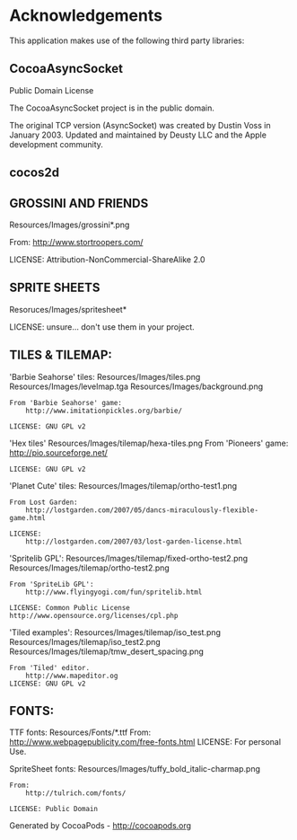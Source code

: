 # Acknowledgements
This application makes use of the following third party libraries:

## CocoaAsyncSocket

Public Domain License

The CocoaAsyncSocket project is in the public domain.

The original TCP version (AsyncSocket) was created by Dustin Voss in January 2003.
Updated and maintained by Deusty LLC and the Apple development community.


## cocos2d

GROSSINI AND FRIENDS
--------------------

Resources/Images/grossini*.png

From:
   http://www.stortroopers.com/

LICENSE: Attribution-NonCommercial-ShareAlike 2.0


SPRITE SHEETS
-------------

Resoruces/Images/spritesheet*

LICENSE: unsure... don't use them in your project.


TILES & TILEMAP:
----------------

'Barbie Seahorse' tiles:
    Resources/Images/tiles.png
    Resources/Images/levelmap.tga
    Resources/Images/background.png

    From 'Barbie Seahorse' game:
        http://www.imitationpickles.org/barbie/

    LICENSE: GNU GPL v2

'Hex tiles'
    Resources/Images/tilemap/hexa-tiles.png
    From 'Pioneers' game:
        http://pio.sourceforge.net/

    LICENSE: GNU GPL v2

'Planet Cute' tiles:
    Resources/Images/tilemap/ortho-test1.png

    From Lost Garden:
        http://lostgarden.com/2007/05/dancs-miraculously-flexible-game.html

    LICENSE:
        http://lostgarden.com/2007/03/lost-garden-license.html


'Spritelib GPL':
    Resources/Images/tilemap/fixed-ortho-test2.png
    Resources/Images/tilemap/ortho-test2.png

    From 'SpriteLib GPL':
        http://www.flyingyogi.com/fun/spritelib.html

    LICENSE: Common Public License
    http://www.opensource.org/licenses/cpl.php

'Tiled examples':
    Resources/Images/tilemap/iso_test.png
    Resources/Images/tilemap/iso_test2.png
    Resources/Images/tilemap/tmw_desert_spacing.png

    From 'Tiled' editor.
        http://www.mapeditor.og
    LICENSE: GNU GPL v2

FONTS:
------

TTF fonts:
    Resources/Fonts/*.ttf
    From:
        http://www.webpagepublicity.com/free-fonts.html
    LICENSE: For personal Use.


SpriteSheet fonts:
    Resources/Images/tuffy_bold_italic-charmap.png

    From:
        http://tulrich.com/fonts/

    LICENSE: Public Domain

Generated by CocoaPods - http://cocoapods.org
